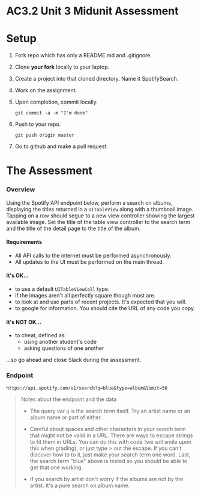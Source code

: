# AC3.2 Unit 3 Midunit Assessment

# Setup

1. Fork repo which has only a README.md and .gitignore.
2. Clone **your fork** locally to your laptop.
3. Create a project into that cloned directory. Name it SpotifySearch.
4. Work on the assignment.
5. Upon completion, commit locally.

	```
	git commit -a -m "I'm done"
	```
7. Push to your repo.

	```
	git push origin master
	```
8. Go to github and make a pull request.

# The Assessment

### Overview

Using the Spotify API endpoint below, perform a search on albums, displaying the 
titles returned in a ```UITableView``` along with a thumbnail image. Tapping on a row should segue to a new 
view controller showing the largest available image. Set the title of the table view controller 
to the search term and the title of the detail page to the title of the album.

#### Requirements
* All API calls to the internet must be performed asynchronously.
* All updates to the UI must be performed on the main thread.

#### It's OK...
* to use a default ```UITableViewCell``` type. 
* if the images aren't all perfectly square though most are.
* to look at and use parts of recent projects. It's expected that you will.
* to google for information. You should cite the URL of any code you copy.

#### It's NOT OK...
* to cheat, defined as:
	* using another student's code
	* asking questions of one another

...so go ahead and close Slack during the assessment.


### Endpoint

```
https://api.spotify.com/v1/search?q=blue&type=album&limit=50

```

> Notes about the endpoint and the data
> 
> * The query var ```q``` is the search term itself. Try an artist name or an album name or part of either.
> 
> * Careful about spaces and other characters in your search term that might not be valid in a URL. There are ways
>   to escape strings to fit them in URLs. You can do this with code (we will smile upon this when grading), or just type >   out the escape. If you can't 
>   discover how to to it, just make your search term one word. Last, the search term "blue" above is tested so
>   you should be able to get that one working.
> 
> * If you search by artist don't worry if the albums are not by the artist. It's a pure search on album name.
